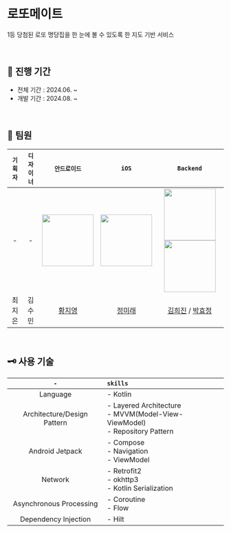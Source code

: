 # 로또메이트
1등 당첨된 로또 명당집을 한 눈에 볼 수 있도록 한 지도 기반 서비스

</br>

## 🎯 진행 기간
- 전체 기간 : 2024.06. ~  
- 개발 기간 : 2024.08. ~

</br>

## 💎 팀원
|`기획자`|`디자이너`|`안드로이드`|`iOS`|`Backend`|
|:--:|:--:|:--:|:--:|:--:|
|-|-|<img src="https://github.com/user-attachments/assets/3e855e20-1508-483c-8d40-d4a49e654ff2" width=120px>|<img src="https://github.com/user-attachments/assets/0e3b8a8e-1908-43e9-aaca-4827b0cd8a38" width=120px>|<img src="https://github.com/user-attachments/assets/4cdee002-4759-4ed7-931b-97c0223ec090" width=120px> <img src="https://github.com/user-attachments/assets/7520c0a0-12ad-4e11-9f98-149d02a91427" width=120px>|
|최지은|김수민|[황지영](https://github.com/w36495)|[정미래](https://github.com/miraethefuture)|[김희진](https://github.com/Khjin06k) / [박효정](https://github.com/mumwa)|

</br>

## 🗝️ 사용 기술
|`-`|`skills`|
|:--:|:--|
|Language|- Kotlin|
|Architecture/Design Pattern|- Layered Architecture </br>- MVVM(Model-View-ViewModel) </br>- Repository Pattern|
|Android Jetpack|- Compose </br>- Navigation </br>- ViewModel|
|Network|- Retrofit2 </br>- okhttp3 </br>- Kotlin Serialization|
|Asynchronous Processing|- Coroutine </br>- Flow|
|Dependency Injection|- Hilt|

